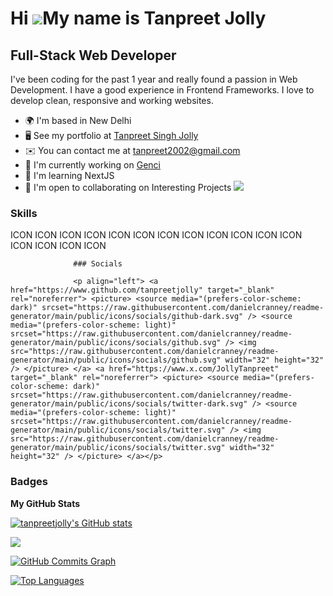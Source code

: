 Hi ![](https://user-images.githubusercontent.com/18350557/176309783-0785949b-9127-417c-8b55-ab5a4333674e.gif)My name is Tanpreet Jolly
======================================================================================================================================

Full-Stack Web Developer
------------------------

I've been coding for the past 1 year and really found a passion in Web Development. I have a good experience in Frontend Frameworks. I love to develop clean, responsive and working websites.

*   🌍  I'm based in New Delhi
*   🖥️  See my portfolio at [Tanpreet Singh Jolly](http://tanpreetsingh.netlify.app)
*   ✉️  You can contact me at [tanpreet2002@gmail.com](mailto:tanpreet2002@gmail.com)
*   🚀  I'm currently working on [Genci](http://genci.university)
*   🧠  I'm learning NextJS
*   🤝  I'm open to collaborating on Interesting Projects
<a href="https://www.x.com/JollyTanpreet" target="_blank" rel="noreferrer"><img
                  src="https://img.shields.io/twitter/follow/JollyTanpreet?logo=twitter&style=for-the-badge&color=14b8a6&labelColor=171717"
                /></a>

### Skills 
<p align="left">
ICON ICON ICON ICON ICON ICON ICON ICON ICON ICON ICON ICON ICON ICON ICON ICON 
                    </p>
                    

                  ### Socials
                  
                  <p align="left"> <a href="https://www.github.com/tanpreetjolly" target="_blank" rel="noreferrer"> <picture> <source media="(prefers-color-scheme: dark)" srcset="https://raw.githubusercontent.com/danielcranney/readme-generator/main/public/icons/socials/github-dark.svg" /> <source media="(prefers-color-scheme: light)" srcset="https://raw.githubusercontent.com/danielcranney/readme-generator/main/public/icons/socials/github.svg" /> <img src="https://raw.githubusercontent.com/danielcranney/readme-generator/main/public/icons/socials/github.svg" width="32" height="32" /> </picture> </a> <a href="https://www.x.com/JollyTanpreet" target="_blank" rel="noreferrer"> <picture> <source media="(prefers-color-scheme: dark)" srcset="https://raw.githubusercontent.com/danielcranney/readme-generator/main/public/icons/socials/twitter-dark.svg" /> <source media="(prefers-color-scheme: light)" srcset="https://raw.githubusercontent.com/danielcranney/readme-generator/main/public/icons/socials/twitter.svg" /> <img src="https://raw.githubusercontent.com/danielcranney/readme-generator/main/public/icons/socials/twitter.svg" width="32" height="32" /> </picture> </a></p>

### Badges

<b>My GitHub Stats</b>

<a href="http://www.github.com/tanpreetjolly"><img src="https://github-readme-stats.vercel.app/api?username=tanpreetjolly&show_icons=true&hide=issues,&count_private=true&title_color=84cc16&text_color=ffffff&icon_color=14b8a6&bg_color=171717&hide_border=true&show_icons=true" alt="tanpreetjolly's GitHub stats" /></a>

<a href="http://www.github.com/tanpreetjolly"><img src="https://github-readme-streak-stats.herokuapp.com/?user=tanpreetjolly&stroke=ffffff&background=171717&ring=84cc16&fire=84cc16&currStreakNum=ffffff&currStreakLabel=84cc16&sideNums=ffffff&sideLabels=ffffff&dates=ffffff&hide_border=true" /></a>

<a href="http://www.github.com/tanpreetjolly"><img src="https://github-readme-activity-graph.cyclic.app/graph?username=tanpreetjolly&bg_color=171717&color=ffffff&line=14b8a6&point=ffffff&area_color=171717&area=true&hide_border=true&custom_title=GitHub%20Commits%20Graph" alt="GitHub Commits Graph" /></a>

<a href="https://github.com/tanpreetjolly" align="left"><img src="https://github-readme-stats.vercel.app/api/top-langs/?username=tanpreetjolly&langs_count=10&title_color=84cc16&text_color=ffffff&icon_color=14b8a6&bg_color=171717&hide_border=true&locale=en&custom_title=Top%20%Languages" alt="Top Languages" /></a>
